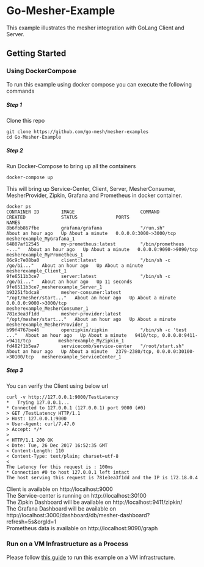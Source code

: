 # Go-Mesher-Example

This example illustrates the mesher integration with GoLang Client and Server.


## Getting Started

### Using DockerCompose

To run this example using docker compose you can execute the following commands

##### Step 1
Clone this repo
```
git clone https://github.com/go-mesh/mesher-examples
cd Go-Mesher-Example
```

##### Step 2
Run Docker-Compose to bring up all the containers
```
docker-compose up
```
This will bring up Service-Center, Client, Server, MesherConsumer, MesherProvider, Zipkin, Grafana and Prometheus in docker container.

```
docker ps
CONTAINER ID        IMAGE                        COMMAND                  CREATED             STATUS              PORTS                                     NAMES
8b6fbb867fbe        grafana/grafana              "/run.sh"                About an hour ago   Up About a minute   0.0.0.0:3000->3000/tcp                    mesherexample_MyGrafana_1
64807af12545        my-prometheus:latest         "/bin/prometheus -..."   About an hour ago   Up About a minute   0.0.0.0:9090->9090/tcp                    mesherexample_MyPrometheus_1
86c9c7e08ba0        client:latest                "/bin/sh -c /go/bi..."   About an hour ago   Up About a minute                                             mesherexample_Client_1
9fe6511b3ce7        server:latest                "/bin/sh -c /go/bi..."   About an hour ago   Up 11 seconds                                                 9fe6511b3ce7_mesherexample_Server_1
b93251fbdca8        mesher-consumer:latest       "/opt/mesher/start..."   About an hour ago   Up About a minute   0.0.0.0:9000->3000/tcp                    mesherexample_MesherConsumer_1
781e3ea3f1dd        mesher-provider:latest       "/opt/mesher/start..."   About an hour ago   Up About a minute                                             mesherexample_MesherProvider_1
b99f4767be46        openzipkin/zipkin            "/bin/sh -c 'test ..."   About an hour ago   Up About a minute   9410/tcp, 0.0.0.0:9411->9411/tcp          mesherexample_MyZipkin_1
fd482f1b5ea7        servicecomb/service-center   "/root/start.sh"         About an hour ago   Up About a minute   2379-2380/tcp, 0.0.0.0:30100->30100/tcp   mesherexample_ServiceCenter_1

```

##### Step 3
You can verify the Client using below url
```
curl -v http://127.0.0.1:9000/TestLatency
*   Trying 127.0.0.1...
* Connected to 127.0.0.1 (127.0.0.1) port 9000 (#0)
> GET /TestLatency HTTP/1.1
> Host: 127.0.0.1:9000
> User-Agent: curl/7.47.0
> Accept: */*
> 
< HTTP/1.1 200 OK
< Date: Tue, 26 Dec 2017 16:52:35 GMT
< Content-Length: 110
< Content-Type: text/plain; charset=utf-8
< 
The Latency for this request is : 100ms
* Connection #0 to host 127.0.0.1 left intact
The host serving this request is 781e3ea3f1dd and the IP is 172.18.0.4
```
Client is available on http://localhost:9000  
The Service-center is running on http://localhost:30100  
The Zipkin Dashboard will be available on http://localhost:9411/zipkin/  
The Grafana Dashboard will be available on http://localhost:3000/dashboard/db/mesher-dashboard?refresh=5s&orgId=1  
Prometheus data is available on http://localhost:9090/graph


### Run on a VM Infrastructure as a Process

Please follow [this guide](https://github.com/go-mesh/mesher-examples/tree/master/Infrastructure/VM) to run this example on a VM infrastructure.
